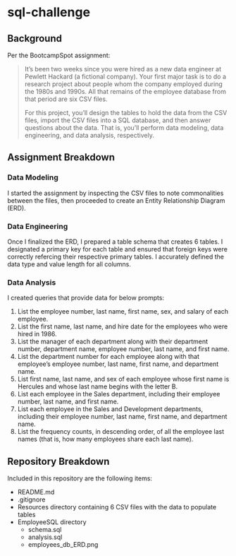 # sql-challenge

## Background
Per the BootcampSpot assignment:

> It’s been two weeks since you were hired as a new data engineer at Pewlett Hackard (a fictional company). Your first major task is to do a research project about people whom the company employed during the 1980s and 1990s. All that remains of the employee database from that period are six CSV files.
> 
> For this project, you’ll design the tables to hold the data from the CSV files, import the CSV files into a SQL database, and then answer questions about the data. That is, you’ll perform data modeling, data engineering, and data analysis, respectively.

## Assignment Breakdown

### Data Modeling
I started the assignment by inspecting the CSV files to note commonalities between the files, then proceeded to create an Entity Relationship Diagram (ERD).

### Data Engineering
Once I finalized the ERD, I prepared a table schema that creates 6 tables. I designated a primary key for each table and ensured that foreign keys were correctly refercing their respective primary tables. I accurately defined the data type and value length for all columns.

### Data Analysis
I created queries that provide data for below prompts:
  1. List the employee number, last name, first name, sex, and salary of each employee.
  2. List the first name, last name, and hire date for the employees who were hired in 1986.
  3. List the manager of each department along with their department number, department name, employee number, last name, and first name.
  4. List the department number for each employee along with that employee’s employee number, last name, first name, and department name.
  5. List first name, last name, and sex of each employee whose first name is Hercules and whose last name begins with the letter B.
  6. List each employee in the Sales department, including their employee number, last name, and first name.
  7. List each employee in the Sales and Development departments, including their employee number, last name, first name, and department name.
  8. List the frequency counts, in descending order, of all the employee last names (that is, how many employees share each last name).

## Repository Breakdown
Included in this repository are the following items:
  - README.md
  - .gitignore
  - Resources directory containing 6 CSV files with the data to populate tables
  - EmployeeSQL directory
    - schema.sql
    - analysis.sql
    - employees_db_ERD.png
